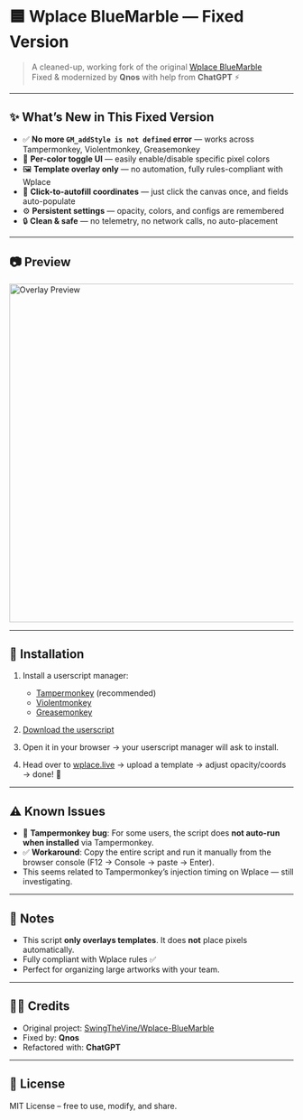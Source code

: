 # 🟦 Wplace BlueMarble — Fixed Version

> A cleaned-up, working fork of the original [Wplace BlueMarble](https://github.com/SwingTheVine/Wplace-BlueMarble)  
> Fixed & modernized by **Qnos** with help from **ChatGPT** ⚡

---

## ✨ What’s New in This Fixed Version
- ✅ **No more `GM_addStyle is not defined` error** — works across Tampermonkey, Violentmonkey, Greasemonkey  
- 🎨 **Per-color toggle UI** — easily enable/disable specific pixel colors  
- 🖼️ **Template overlay only** — no automation, fully rules-compliant with Wplace  
- 🎯 **Click-to-autofill coordinates** — just click the canvas once, and fields auto-populate  
- ⚙️ **Persistent settings** — opacity, colors, and configs are remembered  
- 🔒 **Clean & safe** — no telemetry, no network calls, no auto-placement

---

## 📷 Preview
<img src="https://media.discordapp.net/attachments/849191339076616233/1407412494502203543/image.png?ex=68a60287&is=68a4b107&hm=54dabda01c71b21943cdfde1af5a59bd075f3fe218274bc6242a515be781ca88&=&format=webp&quality=lossless" width="600" alt="Overlay Preview" />

---

## 🚀 Installation
1. Install a userscript manager:
   - [Tampermonkey](https://www.tampermonkey.net/) (recommended)  
   - [Violentmonkey](https://violentmonkey.github.io/)  
   - [Greasemonkey](https://www.greasespot.net/)  

2. [Download the userscript](./Wplace_BlueMarble_Fixed.user.txt)  

3. Open it in your browser → your userscript manager will ask to install.  

4. Head over to [wplace.live](https://wplace.live) → upload a template → adjust opacity/coords → done! 🎉

---

## ⚠️ Known Issues
- 🐒 **Tampermonkey bug**: For some users, the script does **not auto-run when installed** via Tampermonkey.  
- ✅ **Workaround**: Copy the entire script and run it manually from the browser console (F12 → Console → paste → Enter).  
- This seems related to Tampermonkey’s injection timing on Wplace — still investigating.  

---

## 📝 Notes
- This script **only overlays templates**. It does **not** place pixels automatically.  
- Fully compliant with Wplace rules ✅  
- Perfect for organizing large artworks with your team.  

---

## 🧑‍💻 Credits
- Original project: [SwingTheVine/Wplace-BlueMarble](https://github.com/SwingTheVine/Wplace-BlueMarble)  
- Fixed by: **Qnos**  
- Refactored with: **ChatGPT**  

---

## 📜 License
MIT License – free to use, modify, and share.
